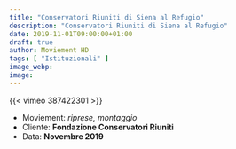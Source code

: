 ```yaml
---
title: "Conservatori Riuniti di Siena al Refugio"
description: "Conservatori Riuniti di Siena al Refugio"
date: 2019-11-01T09:00:00+01:00
draft: true
author: Moviement HD
tags: [ "Istituzionali" ]
image_webp:
image:
---
```


{{< vimeo 387422301 >}}
<br>

- Moviement: *riprese, montaggio*
- Cliente: **Fondazione Conservatori Riuniti**
- Data: **Novembre 2019**

